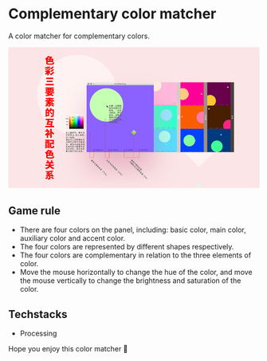 # Complementary color matcher

A color matcher for complementary colors.

![color matching game](./images/display.jpg)

## Game rule 

- There are four colors on the panel, including: basic color, main color, auxiliary color and accent color.
- The four colors are represented by different shapes respectively.
- The four colors are complementary in relation to the three elements of color.
- Move the mouse horizontally to change the hue of the color, and move the mouse vertically to change the brightness and saturation of the color.

## Techstacks

- Processing

Hope you enjoy this color matcher 🤩